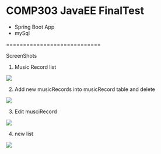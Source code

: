 COMP303 JavaEE FinalTest
============================
- Spring Boot App 
- mySql

============================

ScreenShots

1. Music Record list
<img src="https://user-images.githubusercontent.com/59883982/106832765-4aa2aa00-6660-11eb-8a35-88aa431168d7.JPG">

2. Add new musicRecords into musicRecord table and delete
<img src ="https://user-images.githubusercontent.com/59883982/106832769-4b3b4080-6660-11eb-87b7-4c0c7dd83f63.JPG">

3. Edit musciRecord 
<img src ="https://user-images.githubusercontent.com/59883982/106832770-4b3b4080-6660-11eb-8f86-4208a6795989.JPG">

4. new list
<img src="https://user-images.githubusercontent.com/59883982/106832772-4bd3d700-6660-11eb-8cde-0ddc0114a29f.JPG">


